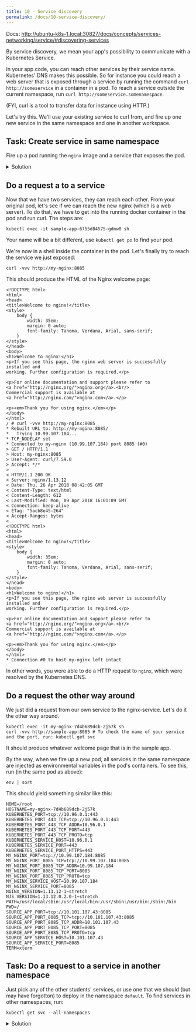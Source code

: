 ```yaml
---
title: 10 - Service discovery
permalink: /docs/10-service-discovery/
---
```


Docs: http://ubuntu-k8s-1.local:30827/docs/concepts/services-networking/service/#discovering-services

By service discovery, we mean your app's possibility to communicate with a Kubernetes Service.

In your app code, you can reach other services by their service name. Kubernetes' DNS makes this possible. So for instance you could reach a web server that is exposed through a service by running the command
`curl http://someservice` in a container in a pod. To reach a service outside the current namespace, run
`curl http://someservice.somenamespace`.

(FYI, curl is a tool to transfer data for instance using HTTP.)

Let's try this. We'll use your existing service to curl from, and fire up one new service in the same namespace and one in another workspace.

## Task: Create service in same namespace

Fire up a pod running the `nginx` image and a service that exposes the pod.

<details>
 <summary>Solution</summary>
 <div markdown="1">

```
kubectl create deployment my-nginx --image=ubuntu-k8s-1.local:30603/nginx-curl
kubectl expose deployment my-nginx --port 8085 --target-port 80
```

 </div>
</details>

## Do a request a to a service

Now that we have two services, they can reach each other. From your original pod, let's see if we can reach the new nginx (which is a web server). To do that, we have to get into the running docker container in the pod and run curl. The steps are:

`kubectl exec -it sample-app-6755d84575-gdmw8 sh`

Your name will be a bit different, use `kubectl get po` to find your pod.

We're now in a shell inside the container in the pod. Let's finally try to reach the service we just exposed:

`curl -vvv http://my-nginx:8085`

This should produce the HTML of the Nginx welcome page:

```
<!DOCTYPE html>
<html>
<head>
<title>Welcome to nginx!</title>
<style>
    body {
        width: 35em;
        margin: 0 auto;
        font-family: Tahoma, Verdana, Arial, sans-serif;
    }
</style>
</head>
<body>
<h1>Welcome to nginx!</h1>
<p>If you see this page, the nginx web server is successfully installed and
working. Further configuration is required.</p>

<p>For online documentation and support please refer to
<a href="http://nginx.org/">nginx.org</a>.<br/>
Commercial support is available at
<a href="http://nginx.com/">nginx.com</a>.</p>

<p><em>Thank you for using nginx.</em></p>
</body>
</html>
/ # curl -vvv http://my-nginx:8085
* Rebuilt URL to: http://my-nginx:8085/
*   Trying 10.99.107.184...
* TCP_NODELAY set
* Connected to my-nginx (10.99.107.184) port 8085 (#0)
> GET / HTTP/1.1
> Host: my-nginx:8085
> User-Agent: curl/7.59.0
> Accept: */*
> 
< HTTP/1.1 200 OK
< Server: nginx/1.13.12
< Date: Thu, 26 Apr 2018 08:42:05 GMT
< Content-Type: text/html
< Content-Length: 612
< Last-Modified: Mon, 09 Apr 2018 16:01:09 GMT
< Connection: keep-alive
< ETag: "5acb8e45-264"
< Accept-Ranges: bytes
< 
<!DOCTYPE html>
<html>
<head>
<title>Welcome to nginx!</title>
<style>
    body {
        width: 35em;
        margin: 0 auto;
        font-family: Tahoma, Verdana, Arial, sans-serif;
    }
</style>
</head>
<body>
<h1>Welcome to nginx!</h1>
<p>If you see this page, the nginx web server is successfully installed and
working. Further configuration is required.</p>

<p>For online documentation and support please refer to
<a href="http://nginx.org/">nginx.org</a>.<br/>
Commercial support is available at
<a href="http://nginx.com/">nginx.com</a>.</p>

<p><em>Thank you for using nginx.</em></p>
</body>
</html>
* Connection #0 to host my-nginx left intact
```

In other words, you were able to do a HTTP request to `nginx`, which were resolved by the Kubernetes DNS.

## Do a request the other way around

We just did a request from our own service to the nginx-service. Let's do it the other way around.

```
kubectl exec -it my-nginx-7d4b689dcb-2j57k sh
curl -vvv http://sample-app:8085 # To check the name of your service and the port, run: kubectl get svc
```

It should produce whatever welcome page that is in the sample app.

By the way, when we fire up a new pod, all services in the same namespace are injected as environmental variables in the pod's containers. To see this, run (in the same pod as above):

```
env | sort
```

This should yield something similar like this:

```
HOME=/root
HOSTNAME=my-nginx-7d4b689dcb-2j57k
KUBERNETES_PORT=tcp://10.96.0.1:443
KUBERNETES_PORT_443_TCP=tcp://10.96.0.1:443
KUBERNETES_PORT_443_TCP_ADDR=10.96.0.1
KUBERNETES_PORT_443_TCP_PORT=443
KUBERNETES_PORT_443_TCP_PROTO=tcp
KUBERNETES_SERVICE_HOST=10.96.0.1
KUBERNETES_SERVICE_PORT=443
KUBERNETES_SERVICE_PORT_HTTPS=443
MY_NGINX_PORT=tcp://10.99.107.184:8085
MY_NGINX_PORT_8085_TCP=tcp://10.99.107.184:8085
MY_NGINX_PORT_8085_TCP_ADDR=10.99.107.184
MY_NGINX_PORT_8085_TCP_PORT=8085
MY_NGINX_PORT_8085_TCP_PROTO=tcp
MY_NGINX_SERVICE_HOST=10.99.107.184
MY_NGINX_SERVICE_PORT=8085
NGINX_VERSION=1.13.12-1~stretch
NJS_VERSION=1.13.12.0.2.0-1~stretch
PATH=/usr/local/sbin:/usr/local/bin:/usr/sbin:/usr/bin:/sbin:/bin
PWD=/
SOURCE_APP_PORT=tcp://10.101.107.43:8085
SOURCE_APP_PORT_8085_TCP=tcp://10.101.107.43:8085
SOURCE_APP_PORT_8085_TCP_ADDR=10.101.107.43
SOURCE_APP_PORT_8085_TCP_PORT=8085
SOURCE_APP_PORT_8085_TCP_PROTO=tcp
SOURCE_APP_SERVICE_HOST=10.101.107.43
SOURCE_APP_SERVICE_PORT=8085
TERM=xterm
```

## Task: Do a request to a service in another namespace

Just pick any of the other students' services, or use one that we should (but may have forgotton) to deploy in the namespace `default`. To find services in other namespaces, run:

`kubectl get svc --all-namespaces`

<details>
	<summary>Solution</summary>
	<div markdown="1">

```
# Pick any pod in your namespace to do the request from
kubectl exec -it my-nginx-7d4b689dcb-2j57k sh

# Now in the pod, run
$ curl http://my-nginx.default:8085
```

Then you should a reply from the nginx welcome page.

</div>
</details>
